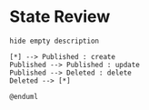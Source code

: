 # State Review

```plantuml
hide empty description

[*] --> Published : create
Published --> Published : update
Published --> Deleted : delete
Deleted --> [*]

@enduml
```

<!-- diagram id="state-review" -->
